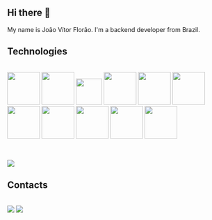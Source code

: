 ## Hi there 👋

My name is João Vítor Florão. I'm a backend developer from Brazil.

<!--
**joaoflorao/joaoflorao** is a ✨ _special_ ✨ repository because its `README.md` (this file) appears on your GitHub profile.

Here are some ideas to get you started:

- 🔭 I’m currently working on ...
- 🌱 I’m currently learning ...
- 👯 I’m looking to collaborate on ...
- 🤔 I’m looking for help with ...
- 💬 Ask me about ...
- 📫 How to reach me: ...
- 😄 Pronouns: ...
- ⚡ Fun fact: ...
-->


## Technologies

<div style="display: inline_block"><br>
  <img src="https://cdn.jsdelivr.net/gh/devicons/devicon@latest/icons/python/python-original.svg" height="75" width="75"/>
  <img src="https://cdn.jsdelivr.net/gh/devicons/devicon@latest/icons/django/django-plain-wordmark.svg" height="75" width="75"/>
  <img src="https://cdn.jsdelivr.net/gh/devicons/devicon@latest/icons/c/c-original.svg" height="60" width="60"/>
  <img src="https://cdn.jsdelivr.net/gh/devicons/devicon@latest/icons/java/java-original.svg" height="75" width="75"/>
  <img src="https://cdn.jsdelivr.net/gh/devicons/devicon@latest/icons/spring/spring-original.svg" height="75" width="75"/>
  <img src="https://cdn.jsdelivr.net/gh/devicons/devicon@latest/icons/git/git-original.svg" height="75" width="75"/>
  <img src="https://cdn.jsdelivr.net/gh/devicons/devicon@latest/icons/docker/docker-original.svg" height="75" width="75"/>
  <img src="https://cdn.jsdelivr.net/gh/devicons/devicon@latest/icons/ubuntu/ubuntu-original.svg" height="75" width="75"/>
  <img src="https://cdn.jsdelivr.net/gh/devicons/devicon@latest/icons/postgresql/postgresql-original.svg" height="75" width="75"/>
  <img src="https://cdn.jsdelivr.net/gh/devicons/devicon@latest/icons/microsoftsqlserver/microsoftsqlserver-original.svg" height="75" width="75"/>
  <img src="https://cdn.jsdelivr.net/gh/devicons/devicon@latest/icons/mysql/mysql-original.svg" height="75" width="75"/>
</div><br>

##
<picture>
  <source
    srcset="https://github-readme-stats.vercel.app/api?username=joaoflorao&show_icons=true&theme=transparent"
    media="(prefers-color-scheme: dark)"
  />
  <source
    srcset="https://github-readme-stats.vercel.app/api?username=joaoflorao&show_icons=true"
    media="(prefers-color-scheme: light), (prefers-color-scheme: no-preference)"
  />
  <img src="https://github-readme-stats.vercel.app/api?username=joaoflorao&show_icons=true" />
</picture>

## Contacts
<div style="display: inline_block"><br>
  <a href="https://www.linkedin.com/in/joaoflorao/" target="_blank"><img src="https://img.shields.io/badge/LinkedIn-0077B5?style=for-the-badge&logo=linkedin&logoColor=white" target="_blank"></a>
  <a href="mailto:joaovitor.florao@gmail.com" target="_blank"><img src="https://img.shields.io/badge/Gmail-D14836?style=for-the-badge&logo=gmail&logoColor=white" target="_blank"></a>
</div>
